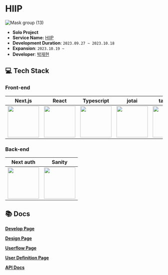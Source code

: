 # HIIP

![Mask group (13)](https://github.com/eyo-25/HIIP_APP/assets/105860766/9b5f7ee0-d6a8-45b0-89f5-57c6bebfccfa)

- **Solo Project**
- **Service Name:** [HIIP](https://hiip-app.vercel.app/)
- **Development Duration**: `2023.09.27 ~ 2023.10.18`
- **Expansion**: `2023.10.19 ~`
- **Developer**: [박재현](https://github.com/eyo-25)

## 💻 Tech Stack

### Front-end

| Next.js | React | Typescript | jotai | tailwind |
| :----------------------------------------------------------: | :----------------------------------------------------------: | :----------------------------------------------------------: | :----------------------------------------------------------: | :----------------------------------------------------------: |
| <img src="https://github.com/eyo-25/HIIP_APP/assets/105860766/5c6d8914-d776-4125-8e4e-94634caab004" width="100" height="100"> | <img src="https://github.com/eyo-25/HIIP_APP/assets/105860766/b1ed25de-1f4a-4860-adf7-1a418864a9b8" width="100" height="100"> | <img src="https://github.com/eyo-25/HIIP_APP/assets/105860766/066427d0-ab44-49f0-915d-123ac4338bb3" width="100" height="100"> | <img src="https://github.com/eyo-25/HIIP_APP/assets/105860766/a1a93e33-9c24-4a38-9805-f7b3b83c184b" width="100" height="100"> | <img src="https://github.com/eyo-25/HIIP_APP/assets/105860766/7f69f578-b88e-401b-852b-b4d23687b196" width="100" height="100"> |
 
### Back-end

| Next auth | Sanity |
| :----------------------------------------------------------: | :----------------------------------------------------------: |
| <img src="https://github.com/eyo-25/HIIP_APP/assets/105860766/46247943-a955-424d-b1dc-8fc48079b2b2" width="100" height="100"> | <img src="https://github.com/eyo-25/HIIP_APP/assets/105860766/0f232948-ccca-4db6-9713-639e4153cdde" width="100" height="100"> |


## 📚️ Docs

**[Develop Page](https://www.notion.so/HIIP-APP-622bfa1ddc434893b271e3b3b1175bd9?pvs=21)**

**[Design Page](https://www.figma.com/file/8XABWRsHFFCfcFmSc7ObI6/hiipApp?type=design&node-id=0-1&mode=design&t=9vbR7W7OIc0JcKSi-0)**

**[Userflow Page](https://www.figma.com/file/YyOOK1tVivTtEIlHUwXEyU/Untitled?type=design&mode=design&t=On5HXDY069zsUlhz-0)**

**[User Definition Page](https://docs.google.com/spreadsheets/d/1fzgbb_BKRRN-nnzisYvWBSXkz8aVSVDx_hBOsKrR93Y/edit#gid=0)**

**[API Docs](https://www.notion.so/API-ba54d9da668f4efdaea3aafffe627f91?pvs=21)**
